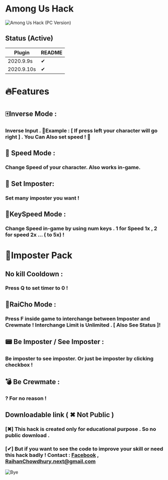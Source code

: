 # Among Us Hack
![Among Us Hack (PC Version) ](https://i.ibb.co/Kq1r4Kf/pic.png)

## Status (Active)


| Plugin | README |
| ------ | ------ |
| 2020.9.9s|✔ |
| 2020.9.10s|✔ |

# 🔥Features 
#  
## ️🀄️Inverse Mode : 
### Inverse Input . 💭️Example : [ If press left your character will go right ] . You Can Also set speed ! 🚄

## 🐧 Speed Mode :
### Change Speed of your character. Also works in-game.

## 🐸 Set Imposter:
### Set many imposter you want !

## 🍭KeySpeed Mode :
### Change Speed in-game by using num keys . 1 for Speed 1x , 2 for speed 2x ... ( to 5x) !

#  
#  
# 🎃Imposter Pack
##  
## No kill Cooldown :
###  Press Q to set timer to 0 !

##  🔮RaiCho Mode : 
### Press F inside game to interchange between Imposter and Crewmate ! Interchange Limit is Unlimited . [ Also See Status ]!

## 📟 Be Imposter / See Imposter :
### Be imposter to see imposter. Or just be imposter by clicking checkbox !

## 💣 Be Crewmate  :
### ? For no reason !


## Downloadable link ( ✖ Not Public )
### [✖]  This hack is created only for educational purpose . So no public download . 
### [✔] But if you want to see the code to improve your skill or need this hack badly ! Contact :  [Facebook](https://www.facebook.com/raihan.islam.35728/) , RaihanChowdhury.next@gmail.com

<div align=”center”>

![Bye](https://media.tenor.com/images/8e889f99288ee40650cad8b6adb3679e/tenor.gif)

</div>
